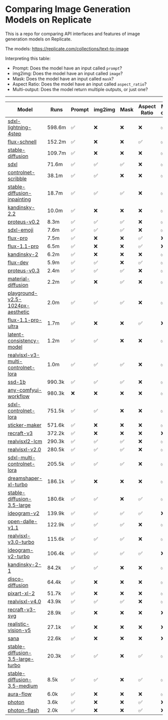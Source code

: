 
# Comparing Image Generation Models on Replicate

This is a repo for comparing API interfaces and features of image generation models on Replicate.

The models: https://replicate.com/collections/text-to-image

Interpreting this table:

- Prompt: Does the model have an input called `prompt`?
- img2img: Does the model have an input called `image`?
- Mask: Does the model have an input called `mask`?
- Aspect Ratio: Does the model have an input called `aspect_ratio`?
- Multi-output: Does the model return multiple outputs, or just one?

---

Model | Runs | Prompt | img2img | Mask | Aspect Ratio | Multi-output
----- | ---- | ------ | ------- | ---- | ------------ | ------------
[sdxl-lightning-4step](https://replicate.com/bytedance/sdxl-lightning-4step) | 598.6m | ✅ | ❌ | ❌ | ❌ | ✅
[flux-schnell](https://replicate.com/black-forest-labs/flux-schnell) | 152.2m | ✅ | ❌ | ❌ | ✅ | ✅
[stable-diffusion](https://replicate.com/stability-ai/stable-diffusion) | 109.7m | ✅ | ❌ | ❌ | ❌ | ✅
[sdxl](https://replicate.com/stability-ai/sdxl) | 71.6m | ✅ | ✅ | ✅ | ❌ | ✅
[controlnet-scribble](https://replicate.com/jagilley/controlnet-scribble) | 38.1m | ✅ | ✅ | ❌ | ❌ | ✅
[stable-diffusion-inpainting](https://replicate.com/stability-ai/stable-diffusion-inpainting) | 18.7m | ✅ | ✅ | ✅ | ❌ | ✅
[kandinsky-2.2](https://replicate.com/ai-forever/kandinsky-2.2) | 10.0m | ✅ | ❌ | ❌ | ❌ | ✅
[proteus-v0.2](https://replicate.com/datacte/proteus-v0.2) | 8.3m | ✅ | ✅ | ✅ | ❌ | ✅
[sdxl-emoji](https://replicate.com/fofr/sdxl-emoji) | 7.6m | ✅ | ✅ | ✅ | ❌ | ✅
[flux-pro](https://replicate.com/black-forest-labs/flux-pro) | 7.5m | ✅ | ❌ | ❌ | ✅ | ❌
[flux-1.1-pro](https://replicate.com/black-forest-labs/flux-1.1-pro) | 6.5m | ✅ | ❌ | ❌ | ✅ | ❌
[kandinsky-2](https://replicate.com/ai-forever/kandinsky-2) | 6.2m | ✅ | ❌ | ❌ | ❌ | ✅
[flux-dev](https://replicate.com/black-forest-labs/flux-dev) | 5.9m | ✅ | ✅ | ❌ | ✅ | ✅
[proteus-v0.3](https://replicate.com/datacte/proteus-v0.3) | 2.4m | ✅ | ✅ | ✅ | ❌ | ✅
[material-diffusion](https://replicate.com/tstramer/material-diffusion) | 2.2m | ✅ | ❌ | ✅ | ❌ | ✅
[playground-v2.5-1024px-aesthetic](https://replicate.com/playgroundai/playground-v2.5-1024px-aesthetic) | 2.0m | ✅ | ✅ | ✅ | ❌ | ✅
[flux-1.1-pro-ultra](https://replicate.com/black-forest-labs/flux-1.1-pro-ultra) | 1.7m | ✅ | ❌ | ❌ | ✅ | ❌
[latent-consistency-model](https://replicate.com/fofr/latent-consistency-model) | 1.2m | ✅ | ✅ | ❌ | ❌ | ✅
[realvisxl-v3-multi-controlnet-lora](https://replicate.com/fofr/realvisxl-v3-multi-controlnet-lora) | 1.0m | ✅ | ✅ | ✅ | ❌ | ✅
[ssd-1b](https://replicate.com/lucataco/ssd-1b) | 990.3k | ✅ | ✅ | ✅ | ❌ | ✅
[any-comfyui-workflow](https://replicate.com/fofr/any-comfyui-workflow) | 980.3k | ❌ | ❌ | ❌ | ❌ | ✅
[sdxl-controlnet-lora](https://replicate.com/batouresearch/sdxl-controlnet-lora) | 751.5k | ✅ | ✅ | ❌ | ❌ | ✅
[sticker-maker](https://replicate.com/fofr/sticker-maker) | 571.6k | ✅ | ❌ | ❌ | ❌ | ✅
[recraft-v3](https://replicate.com/recraft-ai/recraft-v3) | 372.2k | ✅ | ❌ | ❌ | ❌ | ❌
[realvisxl2-lcm](https://replicate.com/lucataco/realvisxl2-lcm) | 290.3k | ✅ | ✅ | ✅ | ❌ | ✅
[realvisxl-v2.0](https://replicate.com/lucataco/realvisxl-v2.0) | 280.5k | ✅ | ✅ | ✅ | ❌ | ✅
[sdxl-multi-controlnet-lora](https://replicate.com/fofr/sdxl-multi-controlnet-lora) | 205.5k | ✅ | ✅ | ✅ | ❌ | ✅
[dreamshaper-xl-turbo](https://replicate.com/lucataco/dreamshaper-xl-turbo) | 186.1k | ✅ | ❌ | ❌ | ❌ | ✅
[stable-diffusion-3.5-large](https://replicate.com/stability-ai/stable-diffusion-3.5-large) | 180.6k | ✅ | ✅ | ❌ | ✅ | ✅
[ideogram-v2](https://replicate.com/ideogram-ai/ideogram-v2) | 139.9k | ✅ | ✅ | ✅ | ✅ | ❌
[open-dalle-v1.1](https://replicate.com/lucataco/open-dalle-v1.1) | 122.9k | ✅ | ✅ | ✅ | ❌ | ✅
[realvisxl-v3.0-turbo](https://replicate.com/adirik/realvisxl-v3.0-turbo) | 115.6k | ✅ | ✅ | ✅ | ❌ | ✅
[ideogram-v2-turbo](https://replicate.com/ideogram-ai/ideogram-v2-turbo) | 106.4k | ✅ | ✅ | ✅ | ✅ | ❌
[kandinsky-2-1](https://replicate.com/ai-forever/kandinsky-2-1) | 84.2k | ✅ | ✅ | ❌ | ❌ | ✅
[disco-diffusion](https://replicate.com/nightmareai/disco-diffusion) | 64.4k | ✅ | ❌ | ❌ | ❌ | ✅
[pixart-xl-2](https://replicate.com/lucataco/pixart-xl-2) | 51.7k | ✅ | ❌ | ❌ | ❌ | ✅
[realvisxl-v4.0](https://replicate.com/adirik/realvisxl-v4.0) | 43.9k | ✅ | ✅ | ✅ | ❌ | ✅
[recraft-v3-svg](https://replicate.com/recraft-ai/recraft-v3-svg) | 28.9k | ✅ | ❌ | ❌ | ❌ | ❌
[realistic-vision-v5](https://replicate.com/lucataco/realistic-vision-v5) | 27.1k | ✅ | ❌ | ❌ | ❌ | ❌
[sana](https://replicate.com/nvidia/sana) | 22.6k | ✅ | ❌ | ❌ | ❌ | ❌
[stable-diffusion-3.5-large-turbo](https://replicate.com/stability-ai/stable-diffusion-3.5-large-turbo) | 20.3k | ✅ | ✅ | ❌ | ✅ | ✅
[stable-diffusion-3.5-medium](https://replicate.com/stability-ai/stable-diffusion-3.5-medium) | 8.5k | ✅ | ✅ | ❌ | ✅ | ✅
[aura-flow](https://replicate.com/fofr/aura-flow) | 6.0k | ✅ | ❌ | ❌ | ❌ | ✅
[photon](https://replicate.com/luma/photon) | 3.6k | ✅ | ❌ | ❌ | ✅ | ❌
[photon-flash](https://replicate.com/luma/photon-flash) | 2.0k | ✅ | ❌ | ❌ | ✅ | ❌
